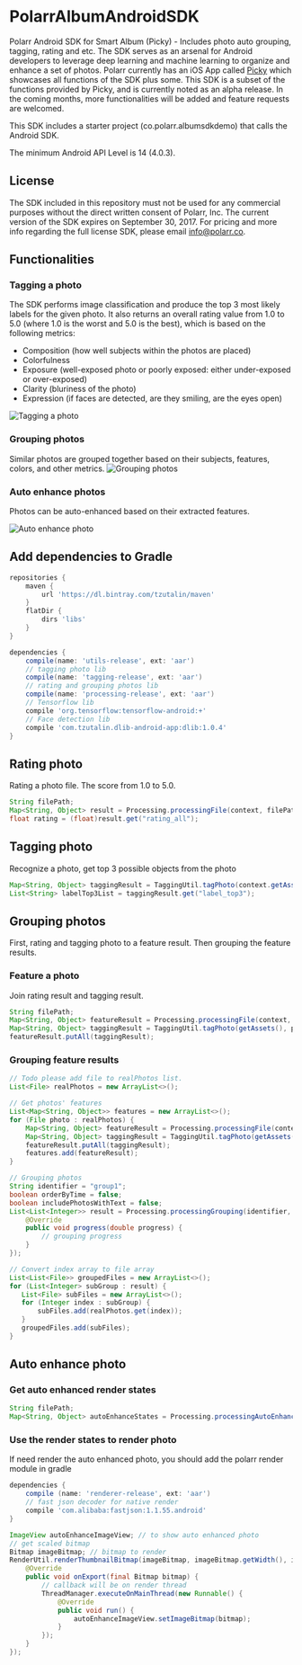 # PolarrAlbumAndroidSDK
Polarr Android SDK for Smart Album (Picky) - Includes photo auto grouping, tagging, rating and etc. The SDK serves as an arsenal for Android developers to leverage deep learning and machine learning to organize and enhance a set of photos. Polarr currently has an iOS App called [Picky](https://itunes.apple.com/us/app/picky-smart-collage-maker-and-batch-photo-editor/id1156687266?mt=8) which showcases all functions of the SDK plus some. This SDK is a subset of the functions provided by Picky, and is currently noted as an alpha release. In the coming months, more functionalities will be added and feature requests are welcomed.

This SDK includes a starter project (co.polarr.albumsdkdemo) that calls the Android SDK.

The minimum Android API Level is 14 (4.0.3).

## License
The SDK included in this repository must not be used for any commercial purposes without the direct written consent of Polarr, Inc. The current version of the SDK expires on September 30, 2017. For pricing and more info regarding the full license SDK, please email [info@polarr.co](mailto:info@polarr.co).

## Functionalities
### Tagging a photo
The SDK performs image classification and produce the top 3 most likely labels for the given photo. It also returns an overall rating value from 1.0 to 5.0 (where 1.0 is the worst and 5.0 is the best), which is based on the following metrics:
- Composition (how well subjects within the photos are placed)
- Colorfulness
- Exposure (well-exposed photo or poorly exposed: either under-exposed or over-exposed)
- Clarity (bluriness of the photo)
- Expression (if faces are detected, are they smiling, are the eyes open)

![Tagging a photo](https://user-images.githubusercontent.com/5923363/28239964-69369e06-69aa-11e7-9092-3ca7d0901378.gif)

### Grouping photos
Similar photos are grouped together based on their subjects, features, colors, and other metrics.
![Grouping photos](https://user-images.githubusercontent.com/5923363/28239963-66cebc84-69aa-11e7-9809-47147ec6ac26.gif)

### Auto enhance photos
Photos can be auto-enhanced based on their extracted features.

![Auto enhance photo](https://user-images.githubusercontent.com/5923363/28404915-c244e942-6d5d-11e7-90af-8ab7481927b6.gif)

## Add dependencies to Gradle
```groovy
repositories {
    maven {
        url 'https://dl.bintray.com/tzutalin/maven'
    }
    flatDir {
        dirs 'libs'
    }
}

dependencies {
    compile(name: 'utils-release', ext: 'aar')
    // tagging photo lib
    compile(name: 'tagging-release', ext: 'aar')
    // rating and grouping photos lib
    compile(name: 'processing-release', ext: 'aar')
    // Tensorflow lib
    compile 'org.tensorflow:tensorflow-android:+'
    // Face detection lib
    compile 'com.tzutalin.dlib-android-app:dlib:1.0.4'
}
```

## Rating photo
Rating a photo file. The score from 1.0 to 5.0.
```java
String filePath;
Map<String, Object> result = Processing.processingFile(context, filePath);
float rating = (float)result.get("rating_all");
```

## Tagging photo
Recognize a photo, get top 3 possible objects from the photo
```java
Map<String, Object> taggingResult = TaggingUtil.tagPhoto(context.getAssets(), file);
List<String> labelTop3List = taggingResult.get("label_top3");
```

## Grouping photos
First, rating and tagging photo to a feature result. Then grouping the feature results.
### Feature a photo
Join rating result and tagging result.
```java
String filePath;
Map<String, Object> featureResult = Processing.processingFile(context, filePath);
Map<String, Object> taggingResult = TaggingUtil.tagPhoto(getAssets(), photo);
featureResult.putAll(taggingResult);
```
### Grouping feature results
```java
// Todo please add file to realPhotos list.
List<File> realPhotos = new ArrayList<>();
```
```java
// Get photos' features
List<Map<String, Object>> features = new ArrayList<>();
for (File photo : realPhotos) {
    Map<String, Object> featureResult = Processing.processingFile(context, photo.getPath());
    Map<String, Object> taggingResult = TaggingUtil.tagPhoto(getAssets(), photo);
    featureResult.putAll(taggingResult);
    features.add(featureResult);
}
```
```java
// Grouping photos
String identifier = "group1";
boolean orderByTime = false;
boolean includePhotosWithText = false;
List<List<Integer>> result = Processing.processingGrouping(identifier, features, orderByTime, includePhotosWithText, new POGenerateHClusterCallbackFunction() {
    @Override
    public void progress(double progress) {
        // grouping progress
    }
});
 ```
 ```java
// Convert index array to file array
List<List<File>> groupedFiles = new ArrayList<>();
for (List<Integer> subGroup : result) {
    List<File> subFiles = new ArrayList<>();
    for (Integer index : subGroup) {
        subFiles.add(realPhotos.get(index));
    }
    groupedFiles.add(subFiles);
}
```

## Auto enhance photo
### Get auto enhanced render states

```java
String filePath;
Map<String, Object> autoEnhanceStates = Processing.processingAutoEnhance(filePath);
```

### Use the render states to render photo
If need render the auto enhanced photo, you should add the polarr render module in gradle
```groovy
dependencies {
    compile (name: 'renderer-release', ext: 'aar')
    // fast json decoder for native render
    compile 'com.alibaba:fastjson:1.1.55.android'
}
```

```java
ImageView autoEnhanceImageView; // to show auto enhanced photo
// get scaled bitmap
Bitmap imageBitmap; // bitmap to render
RenderUtil.renderThumbnailBitmap(imageBitmap, imageBitmap.getWidth(), imageBitmap.getHeight(), getResources(), autoEnhanceStates, new OnThumbnailBitmapCallback() {
    @Override
    public void onExport(final Bitmap bitmap) {
        // callback will be on render thread
        ThreadManager.executeOnMainThread(new Runnable() {
            @Override
            public void run() {
                autoEnhanceImageView.setImageBitmap(bitmap);
            }
        });
    }
});
```
